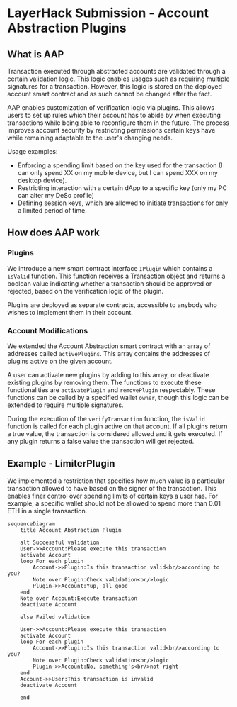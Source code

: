 # LayerHack Submission - Account Abstraction Plugins

## What is AAP

Transaction executed through abstracted accounts are validated through a certain validation logic. This logic enables usages such as requiring multiple signatures for a transaction. However, this logic is stored on the deployed account smart contract and as such cannot be changed after the fact.

AAP enables customization of verification logic via plugins. This allows users to set up rules which their account has to abide by when executing transactions while being able to reconfigure them in the future. The process improves account security by restricting permissions certain keys have while remaining adaptable to the user's changing needs. 

Usage examples:
* Enforcing a spending limit based on the key used for the transaction (I can only spend XX on my mobile device, but I can spend XXX on my desktop device).
* Restricting interaction with a certain dApp to a specific key (only my PC can alter my DeSo profile)
* Defining session keys, which are allowed to initiate transactions for only a limited period of time.

## How does AAP work

### Plugins

We introduce a new smart contract interface `IPlugin` which contains a `isValid` function. This function receives a Transaction object and returns a boolean value indicating whether a transaction should be approved or rejected, based on the verification logic of the plugin. 

Plugins are deployed as separate contracts, accessible to anybody who wishes to implement them in their account.

### Account Modifications

We extended the Account Abstraction smart contract with an array of addresses called `activePlugins`. This array contains the addresses of plugins active on the given account.

A user can activate new plugins by adding to this array, or deactivate existing plugins by removing them. The functions to execute these functionalities are `activatePlugin` and `removePlugin` respectably. These functions can be called by a specified wallet `owner`, though this logic can be extended to require multiple signatures.

During the execution of the `verifyTransaction` function, the `isValid` function is called for each plugin active on that account. If all plugins return a true value, the transaction is considered allowed and it gets executed. If any plugin returns a false value the transaction will get rejected.


## Example - LimiterPlugin

We implemented a restriction that specifies how much value is a particular transaction allowed to have based on the signer of the transaction. This enables finer control over spending limits of certain keys a user has. For example, a specific wallet should not be allowed to spend more than 0.01 ETH in a single transaction. 



```mermaid
sequenceDiagram
    title Account Abstraction Plugin

    alt Successful validation
    User->>Account:Please execute this transaction
    activate Account
    loop For each plugin
        Account->>Plugin:Is this transaction valid<br/>according to you?
        Note over Plugin:Check validation<br/>logic
        Plugin->>Account:Yup, all good
    end
    Note over Account:Execute transaction
    deactivate Account

    else Failed validation

    User->>Account:Please execute this transaction
    activate Account
    loop For each plugin
        Account->>Plugin:Is this transaction valid<br/>according to you?
        Note over Plugin:Check validation<br/>logic
        Plugin->>Account:No, something's<br/>not right
    end
    Account->>User:This transaction is invalid
    deactivate Account

    end
```
